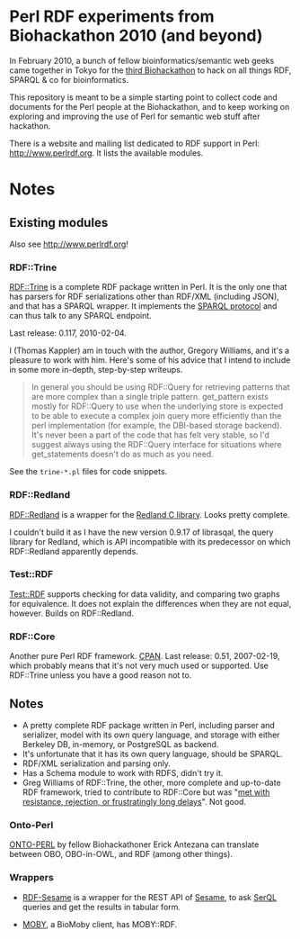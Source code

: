 # Perl RDF experiments from Biohackathon 2010 (and beyond)

In February 2010, a bunch of fellow bioinformatics/semantic web geeks
came together in Tokyo for the
[third Biohackathon](http://hackathon3.dbcls.jp/wiki) to hack on all
things RDF, SPARQL & co for bioinformatics.

This repository is meant to be a simple starting point to collect code
and documents for the Perl people at the Biohackathon, and to keep
working on exploring and improving the use of Perl for semantic web
stuff after hackathon.

There is a website and mailing list dedicated to RDF support in Perl:
http://www.perlrdf.org. It lists the available modules.


# Notes

## Existing modules

Also see http://www.perlrdf.org!


### RDF::Trine

[RDF::Trine](http://search.cpan.org/~gwilliams/RDF-Trine-0.117/) is a
complete RDF package written in Perl. It is the only one that has
parsers for RDF serializations other than RDF/XML (including JSON),
and that has a SPARQL wrapper. It implements the
[SPARQL protocol](http://www.w3.org/TR/2008/REC-rdf-sparql-protocol-20080115/#query-bindings-http)
and can thus talk to any SPARQL endpoint.

Last release: 0.117, 2010-02-04.

I (Thomas Kappler) am in touch with the author, Gregory Williams, and
it's a pleasure to work with him. Here's some of his advice that I
intend to include in some more in-depth, step-by-step writeups.

> In general you should be using RDF::Query for retrieving patterns
> that are more complex than a single triple pattern. get_pattern
> exists mostly for RDF::Query to use when the underlying store is
> expected to be able to execute a complex join query more efficiently
> than the perl implementation (for example, the DBI-based storage
> backend). It's never been a part of the code that has felt very
> stable, so I'd suggest always using the RDF::Query interface for
> situations where get_statements doesn't do as much as you need.


See the `trine-*.pl` files for code snippets.


### RDF::Redland

[RDF::Redland](http://search.cpan.org/~djbeckett/Redland-1.0.5.4/redland/docs/redland.pod)
is a wrapper for the [Redland C library](http://librdf.org/). Looks
pretty complete.

I couldn't build it as I have the new version 0.9.17 of librasqal, the
query library for Redland, which is API incompatible with its
predecessor on which RDF::Redland apparently depends.


### Test::RDF

[Test::RDF](http://search.cpan.org/~mndrix/Test-RDF-0.0.3/lib/Test/RDF.pm)
supports checking for data validity, and comparing two graphs for
equivalence. It does not explain the differences when they are not
equal, however. Builds on RDF::Redland.


### RDF::Core

Another pure Perl RDF
framework. [CPAN](http://search.cpan.org/~dpokorny/RDF-Core/). Last
release: 0.51, 2007-02-19, which probably means that it's not very
much used or supported. Use RDF::Trine unless you have a good reason
not to.

## Notes 

- A pretty complete RDF package written in Perl, including parser and
  serializer, model with its own query language, and storage with
  either Berkeley DB, in-memory, or PostgreSQL as backend.
- It's unfortunate that it has its own query language, should be
  SPARQL.
- RDF/XML serialization and parsing only.
- Has a Schema module to work with RDFS, didn't try it.
- Greg Williams of RDF::Trine, the other, more complete and up-to-date
  RDF framework, tried to contribute to RDF::Core but was
  "[met with resistance, rejection, or frustratingly long delays](http://kasei.us/archives/2006/09/23/perl_performance)". Not
  good.
  

### Onto-Perl

[ONTO-PERL](http://search.cpan.org/~easr/ONTO-PERL-1.14/) by fellow
Biohackathoner Erick Antezana can translate between OBO, OBO-in-OWL,
and RDF (among other things).


### Wrappers

- [RDF-Sesame](http://search.cpan.org/~mndrix/RDF-Sesame-0.17/lib/RDF/Sesame.pm)
  is a wrapper for the REST API of [Sesame](http://openrdf.org/), to
  ask [SerQL](http://www.openrdf.org/doc/sesame/users/ch06.html)
  queries and get the results in tabular form.

- [MOBY](http://search.cpan.org/~ekawas/MOBY-1.12/), a BioMoby client,
  has MOBY::RDF.
